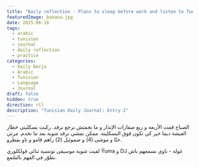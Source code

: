 ```yaml
---
title: "Daily reflection - Plans to sleep before work and listen to Tunisian music."
featuredImage: banana.jpg
date: 2025-06-16
tags:
  - arabic
  - tunisian
  - journal
  - daily reflection
  - practice
categories:
  - Daily Derja
  - Arabic
  - Tunisian
  - Language
  - Journal
draft: false
hidden: true
direction: rtl
description: "Tunisian Daily Journal: Entry 2"
---
```

الصباح قمت الأربعة و ربع صفارات الإنذار و ما نجمتش نرجع نرقد. ركبت بسكليتي خطار العيشة ديما خير كي تكون فوق البسكليتة. ممكن نمشي نرقد شوية بعد ما نخدم. مرتي حنّا و موشى (4) و صموئيل (2) راهم قامو و تاو يفطرو.

لقيت شوية موسيقى تونسية ثنائي فولكلوري Ÿuma و DJ غولة - ناوي نسمعهم باش نطوّر في الفهم بالسّمع.
